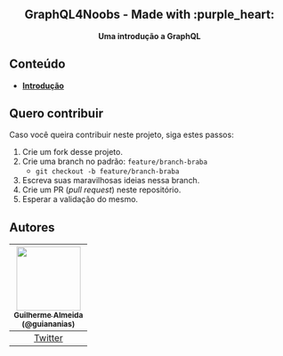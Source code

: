 <div align="center">
  <h2>GraphQL4Noobs - Made with :purple_heart:</h2>
  <strong>Uma introdução a GraphQL</strong>
</div>

## Conteúdo

- **[Introdução](https://github.com/guiananias/graphql4noobs/tree/master/content/1%20-%20Introdução/1.2%20-%20Sobre%20o%20projeto.md)**

## Quero contribuir

Caso você queira contribuir neste projeto, siga estes passos:

1. Crie um fork desse projeto.
2. Crie uma branch no padrão: `feature/branch-braba`
    - `git checkout -b feature/branch-braba`
3. Escreva suas maravilhosas ideias nessa branch.
4. Crie um PR (*pull request*) neste repositório.
5. Esperar a validação do mesmo.

## Autores

| [<img src="https://avatars2.githubusercontent.com/u/47952043?s=460&u=5a6916079cd87c57d1a6c1fe4d670f5d5d655c62&v=4" width=115><br><sub>Guilherme Almeida<br />(@guiananias)</sub>](https://github.com/guiananias) |
| :---: |
| [Twitter](https://twitter.com/noghartt) |
